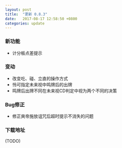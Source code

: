 ```yaml
---
layout: post
title:  "更新 0.8.3"
date:   2017-08-17 12:58:50 +0800
categories: update
---
```


### 新功能

- 计分板点差提示

### 变动

- 改变吃、碰、立直的操作方式
- 怜可指定未来视中鸣牌后的出牌
- 鸣牌后出牌不同在未来视CD判定中视为两个不同的决策

### Bug修正

- 修正爽帝施放诅咒后超时提示不消失的问题

### 下载地址

(TODO)

